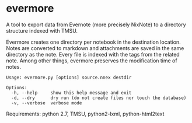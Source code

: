 # evermore
A tool to export data from Evernote (more precisely NixNote) to a directory structure indexed with TMSU.

Evermore creates one directory per notebook in the destination location. Notes are converted to markdown and attachments are saved in the same directory as the note. Every file is indexed with the tags from the related note. Among other things, evermore preserves the modification time of notes.

~~~~
Usage: evermore.py [options] source.nnex destdir

Options:
  -h, --help     show this help message and exit
  -d, --dry      dry run (do not create files nor touch the database)
  -v, --verbose  verbose mode
~~~~

Requirements:
python 2.7, TMSU, python2-lxml, python-html2text

